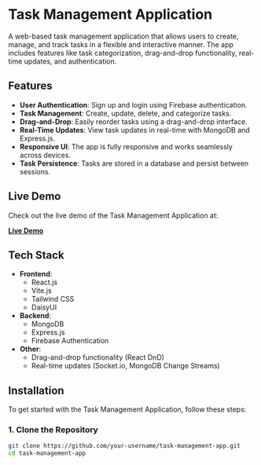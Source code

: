 # Task Management Application

A web-based task management application that allows users to create, manage, and track tasks in a flexible and interactive manner. The app includes features like task categorization, drag-and-drop functionality, real-time updates, and authentication.

## Features

- **User Authentication**: Sign up and login using Firebase authentication.
- **Task Management**: Create, update, delete, and categorize tasks.
- **Drag-and-Drop**: Easily reorder tasks using a drag-and-drop interface.
- **Real-Time Updates**: View task updates in real-time with MongoDB and Express.js.
- **Responsive UI**: The app is fully responsive and works seamlessly across devices.
- **Task Persistence**: Tasks are stored in a database and persist between sessions.

## Live Demo

Check out the live demo of the Task Management Application at:

[**Live Demo**]([https://your-live-link.com](https://taskoverflow-6f0b0.web.app/))

## Tech Stack

- **Frontend**:
  - React.js
  - Vite.js
  - Tailwind CSS
  - DaisyUI
- **Backend**:
  - MongoDB
  - Express.js
  - Firebase Authentication
- **Other**:
  - Drag-and-drop functionality (React DnD)
  - Real-time updates (Socket.io, MongoDB Change Streams)


## Installation

To get started with the Task Management Application, follow these steps:

### 1. Clone the Repository

```bash
git clone https://github.com/your-username/task-management-app.git
cd task-management-app
